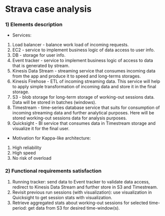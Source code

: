 # Strava case analysis

### 1) Elements description

- Services:

1. Load balancer - balance work load of incoming requests.
2. EC2 - service to implement business logic of data access to user info.
3. DB - storage for user info.
4. Event tracker - service to implement business logic of access to data that is generated by stream.
5. Kinesis Data Stream - streaming service that consumes incoming data from the app and produce it to speed and long-terms storages.
6. Kinesis Firehose - ETL of incoming streaming data. This service will help to apply simple transformation of incoming data and store it in the final storage.
7. S3 - blob storage for long-term storage of working-out sessions data. Data will be stored in batches (windows).
8. Timestream - time-series database service that suits for consumption of incoming streaming data and further analytical purposes. Here will be stored working-out sessions data for analysis purposes.
9. Quicksight - BI service that consumes data in Timestream storage and visualize it for the final user.

- Motivation for Kappa-like architecture:

1. High reliability
2. High speed
3. No risk of overload

### 2) Functional requirements satisfaction

1. Running tracker: send data to Event tracker to validate data access, redirect to Kinesis Data Stream and further store in S3 and Timestream.
2. Revisit previous run sessions (with visualization): use visualization in Quicksight to get session stats with visualization.
3. Retrieve aggregated stats about working-out sessions for selected time-period: get data from S3 for desired time-window(s).
